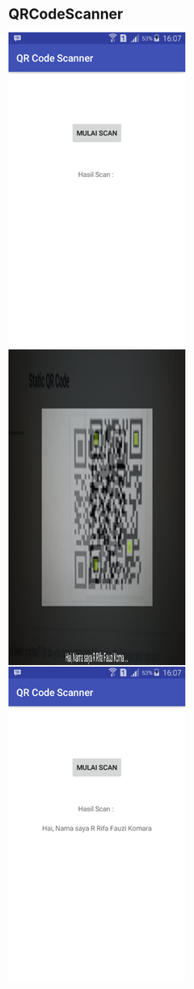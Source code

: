 # QRCodeScanner

<img src="Screenshot_1.png" width="350" height="622"><img src="Screenshot_2.png" width="350" height="622"><br>
<img src="Screenshot_3.png" width="350" height="622">
